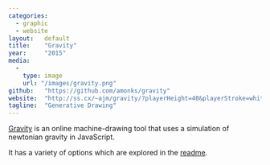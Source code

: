 ```yaml
---
categories:
  - graphic
  - website
layout:   default
title:    "Gravity"
year:     "2015"
media:
  -
    type: image
    url: "/images/gravity.png"
github:   "https://github.com/amonks/gravity"
website:  "http://ss.cx/~ajm/gravity/?playerHeight=40&playerStroke=white&playerFill=green&playerWidth=20"
tagline:  "Generative Drawing"
---
```

[Gravity](http://ss.cx/~ajm/gravity/?playerHeight=40&playerStroke=white&playerFill=green&playerWidth=20) is an online machine-drawing tool that uses a simulation of newtonian gravity in JavaScript.

It has a variety of options which are explored in the [readme](https://github.com/amonks/gravity).
